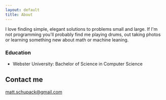 ```yaml
---
layout: default
title: About
---
```


I love finding simple, elegant solutions to problems small and large. If I'm not programming you'll probably find me playing drums, out taking photos or learning something new about math or machine leaning.

### Education

* Webster University: Bachelor of Science in Computer Science


<!-- ## Skills

* **HTML** - `Skill` / `Skill` / `Skill` / `Skill` -->



## Contact me

[matt.schupack@gmail.com](mailto:matt.schupack@gmail.com)

